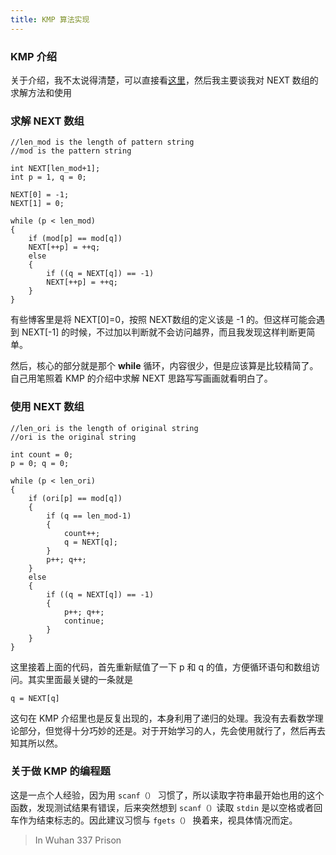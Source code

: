 ```yaml
---
title: KMP 算法实现
---
```


### KMP 介绍

关于介绍，我不太说得清楚，可以直接看[这里](http://kb.cnblogs.com/page/176818/)，然后我主要谈我对 NEXT 数组的求解方法和使用

### 求解 NEXT 数组

    //len_mod is the length of pattern string
	//mod is the pattern string

	int	NEXT[len_mod+1]; 
	int	p = 1, q = 0;
	
	NEXT[0] = -1;
	NEXT[1] = 0;
	
	while (p < len_mod)
	{
		if (mod[p] == mod[q])
		NEXT[++p] = ++q;
		else
		{
			if ((q = NEXT[q]) == -1)
			NEXT[++p] = ++q;
		}
	}

有些博客里是将 NEXT[0]=0，按照 NEXT数组的定义该是 -1 的。但这样可能会遇到 NEXT[-1] 的时候，不过加以判断就不会访问越界，而且我发现这样判断更简单。

然后，核心的部分就是那个 **while** 循环，内容很少，但是应该算是比较精简了。自己用笔照着 KMP 的介绍中求解 NEXT 思路写写画画就看明白了。

### 使用 NEXT 数组

	//len_ori is the length of original string
	//ori is the original string
	
	int count = 0;
	p = 0; q = 0;
		
	while (p < len_ori)
	{
		if (ori[p] == mod[q])
		{
			if (q == len_mod-1)
			{
				count++;
				q = NEXT[q];
			}
			p++; q++;
		}
		else 
		{
			if ((q = NEXT[q]) == -1) 
			{
				p++; q++;
				continue;
			}
		}
	}	

这里接着上面的代码，首先重新赋值了一下 p 和 q 的值，方便循环语句和数组访问。其实里面最关键的一条就是

 `q = NEXT[q]`

这句在 KMP 介绍里也是反复出现的，本身利用了递归的处理。我没有去看数学理论部分，但觉得十分巧妙的还是。对于开始学习的人，先会使用就行了，然后再去知其所以然。

### 关于做 KMP 的编程题

这是一点个人经验，因为用 `scanf（）` 习惯了，所以读取字符串最开始也用的这个函数，发现测试结果有错误，后来突然想到 `scanf（）`读取 `stdin` 是以空格或者回车作为结束标志的。因此建议习惯与 `fgets（）` 换着来，视具体情况而定。

> In Wuhan 337 Prison
